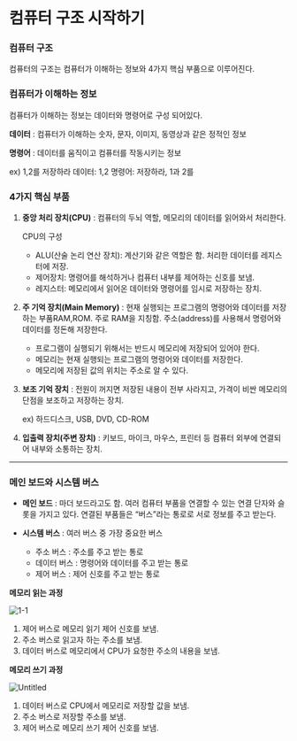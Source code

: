 # 컴퓨터 구조 시작하기

### 컴퓨터 구조

컴퓨터의 구조는 컴퓨터가 이해하는 정보와 4가지 핵심 부품으로 이루어진다.

### 컴퓨터가 이해하는 정보

컴퓨터가 이해하는 정보는 데이터와 명령어로 구성 되어있다.

**데이터** : 컴퓨터가 이해하는 숫자, 문자, 이미지, 동영상과 같은 정적인 정보

**명령어** : 데이터를 움직이고 컴퓨터를 작동시키는 정보

ex) 1,2를 저장하라         데이터: 1,2     명령어: 저장하라, 1과 2를

### 4가지 핵심 부품

1. **중앙 처리 장치(CPU)** : 컴퓨터의 두뇌 역할, 메모리의 데이터를 읽어와서 처리한다.
    
    CPU의 구성
    
    - ALU(산술 논리 연산 장치): 계산기와 같은 역할은 함. 처리한 데이터를 레지스터에 저장.
    - 제어장치: 명령어를 해석하거나 컴퓨터 내부를 제어하는 신호를 보냄.
    - 레지스터: 메모리에서 읽어온 데이터와 명령어를 임시로 저장하는 장치.

1. **주 기억 장치(Main Memory)** : 현재 실행되는 프로그램의 명령어와 데이터를 저장하는 부품RAM,ROM. 주로 RAM을 지칭함. 주소(address)를 사용해서 명령어와 데이터를 정돈해 저장한다.
    - 프로그램이 실행되기 위해서는 반드시 메모리에 저장되어 있어야 한다.
    - 메모리는 현재 실행되는 프로그램의 명령어와 데이터를 저장한다.
    - 메모리에 저장된 값의 위치는 주소로 알 수 있다.

1. **보조 기억 장치** : 전원이 꺼지면 저장된 내용이 전부 사라지고, 가격이 비싼 메모리의 단점을 보조하고 저장하는 장치.
    
    ex) 하드디스크, USB, DVD, CD-ROM
    

1. **입출력 장치(주변 장치)** : 키보드, 마이크, 마우스, 프린터 등 컴퓨터 외부에 연결되어 내부와 소통하는 장치.

---

### 메인 보드와 시스템 버스

- **메인 보드** :  마더 보드라고도 함. 여러 컴퓨터 부품을 연결할 수 있는 연결 단자와 슬롯을 가지고 있다. 연결된 부품들은 “버스”라는 통로로 서로 정보를 주고 받는다.

- **시스템 버스** : 여러 버스 중 가장 중요한 버스
    - 주소 버스 : 주소를 주고 받는 통로
    - 데이터 버스 : 명령어와 데이터를 주고 받는 통로
    - 제어 버스 : 제어 신호를 주고 받는 통로

**메모리 읽는 과정**

![1-1](https://github.com/DongHyeon1004/Computer-Structure/blob/main/%EC%BB%B4%ED%93%A8%ED%84%B0%20%EA%B5%AC%EC%A1%B0%2B%EC%9A%B4%EC%98%81%EC%B2%B4%EC%A0%9C/image/1-1.png)

1. 제어 버스로 메모리 읽기 제어 신호를 보냄.
2. 주소 버스로 읽고자 하는 주소를 보냄.
3. 데이터 버스로 메모리에서 CPU가 요청한 주소의 내용을 보냄.

 

**메모리 쓰기 과정**

![Untitled](https://github.com/DongHyeon1004/Computer-Structure/blob/main/%EC%BB%B4%ED%93%A8%ED%84%B0%20%EA%B5%AC%EC%A1%B0%2B%EC%9A%B4%EC%98%81%EC%B2%B4%EC%A0%9C/image/1-2.png)

1. 데이터 버스로 CPU에서 메모리로 저장할 값을 보냄.
2. 주소 버스로 저장할 주소를 보냄.
3. 제어 버스로 메모리 쓰기 제어 신호를 보냄.
